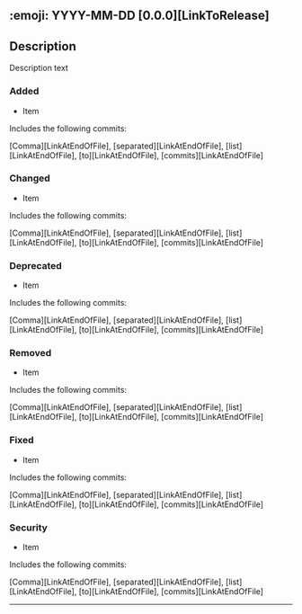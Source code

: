 <!--lint disable first-heading-level-->
<!--lint disable no-missing-blank-lines-->
<!--lint disable no-undefined-references-->
<!-- =====START PARTIAL - Copy text between the two comments, as needed===== -->

## :emoji: YYYY-MM-DD [0.0.0][LinkToRelease]

## Description

Description text

### Added

- Item

Includes the following commits:

[Comma][LinkAtEndOfFile], [separated][LinkAtEndOfFile], [list][LinkAtEndOfFile], [to][LinkAtEndOfFile], [commits][LinkAtEndOfFile]

### Changed

- Item

Includes the following commits:

[Comma][LinkAtEndOfFile], [separated][LinkAtEndOfFile], [list][LinkAtEndOfFile], [to][LinkAtEndOfFile], [commits][LinkAtEndOfFile]

### Deprecated

- Item

Includes the following commits:

[Comma][LinkAtEndOfFile], [separated][LinkAtEndOfFile], [list][LinkAtEndOfFile], [to][LinkAtEndOfFile], [commits][LinkAtEndOfFile]

### Removed

- Item

Includes the following commits:

[Comma][LinkAtEndOfFile], [separated][LinkAtEndOfFile], [list][LinkAtEndOfFile], [to][LinkAtEndOfFile], [commits][LinkAtEndOfFile]

### Fixed

- Item

Includes the following commits:

[Comma][LinkAtEndOfFile], [separated][LinkAtEndOfFile], [list][LinkAtEndOfFile], [to][LinkAtEndOfFile], [commits][LinkAtEndOfFile]

### Security

- Item

Includes the following commits:

[Comma][LinkAtEndOfFile], [separated][LinkAtEndOfFile], [list][LinkAtEndOfFile], [to][LinkAtEndOfFile], [commits][LinkAtEndOfFile]

---
<!-- ===============================END PARTIAL============================= -->
